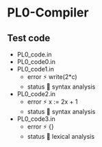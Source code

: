 # PL0-Compiler

## Test code

- PL0_code.in
- PL0_code0.in
- PL0_code1.in
  - error ⚡ write(2*c)
  - status 🚀 syntax analysis
- PL0_code2.in
  - error ⚡ x := 2x + 1
  - status 🚀 syntax analysis
- PL0_code3.in
  - error ⚡ {}
  - status 🚀 lexical analysis

